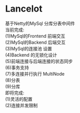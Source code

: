 # Lancelot
基于Netty的MySql 分库分表中间件     
当前完成:     
(1)MySql的Frontend 前端交互      
(2)MySql的Backend  后端交互     
(3)MySql的连接池 设置    
(4)Backend 的无锁化设计     
(5)前端连接与后端连接的状态同步     
(6)事务支持       
(7)多连接并行执行 MultiNode      
(8)分表      
(9)分库     
即将完成:      
(1)灵活的配置      
(2)连接并发限制      
